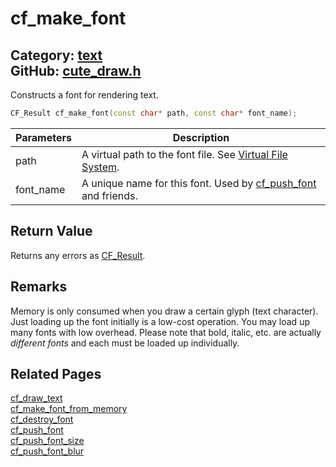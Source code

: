 [](../header.md ':include')

# cf_make_font

Category: [text](/api_reference?id=text)  
GitHub: [cute_draw.h](https://github.com/RandyGaul/cute_framework/blob/master/include/cute_draw.h)  
---

Constructs a font for rendering text.

```cpp
CF_Result cf_make_font(const char* path, const char* font_name);
```

Parameters | Description
--- | ---
path | A virtual path to the font file. See [Virtual File System](https://randygaul.github.io/cute_framework/#/topics/virtual_file_system).
font_name | A unique name for this font. Used by [cf_push_font](/text/cf_push_font.md) and friends.

## Return Value

Returns any errors as [CF_Result](/utility/cf_result.md).

## Remarks

Memory is only consumed when you draw a certain glyph (text character). Just loading up the font initially is
a low-cost operation. You may load up many fonts with low overhead. Please note that bold, italic, etc. are actually
_different fonts_ and each must be loaded up individually.

## Related Pages

[cf_draw_text](/text/cf_draw_text.md)  
[cf_make_font_from_memory](/text/cf_make_font_from_memory.md)  
[cf_destroy_font](/text/cf_destroy_font.md)  
[cf_push_font](/text/cf_push_font.md)  
[cf_push_font_size](/text/cf_push_font_size.md)  
[cf_push_font_blur](/text/cf_push_font_blur.md)  
